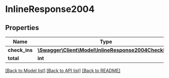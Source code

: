 # InlineResponse2004

## Properties
Name | Type | Description | Notes
------------ | ------------- | ------------- | -------------
**check_ins** | [**\Swagger\Client\Model\InlineResponse2004CheckIns[]**](InlineResponse2004CheckIns.md) |  | 
**total** | **int** |  | 

[[Back to Model list]](../README.md#documentation-for-models) [[Back to API list]](../README.md#documentation-for-api-endpoints) [[Back to README]](../README.md)


